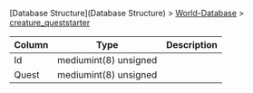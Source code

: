 [Database Structure](Database Structure) > [World-Database](World-Database) > [creature_queststarter](creature_queststarter)

Column | Type | Description
--- | --- | ---
Id | mediumint(8) unsigned | 
Quest | mediumint(8) unsigned | 
